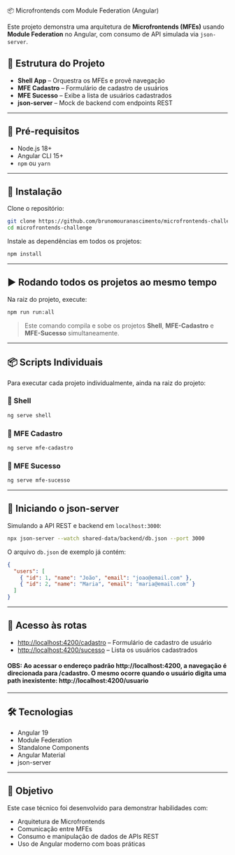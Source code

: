 📦 Microfrontends com Module Federation (Angular)

Este projeto demonstra uma arquitetura de **Microfrontends (MFEs)** usando **Module Federation** no Angular, com consumo de API simulada via `json-server`.

## 🧱 Estrutura do Projeto

- **Shell App** – Orquestra os MFEs e provê navegação
- **MFE Cadastro** – Formulário de cadastro de usuários
- **MFE Sucesso** – Exibe a lista de usuários cadastrados
- **json-server** – Mock de backend com endpoints REST

---

## 🚀 Pré-requisitos

- Node.js 18+
- Angular CLI 15+
- `npm` ou `yarn`

---

## 🔧 Instalação

Clone o repositório:

```bash
git clone https://github.com/brunomouranascimento/microfrontends-challenge.git
cd microfrontends-challenge
```

Instale as dependências em todos os projetos:

```bash
npm install
```

---

## ▶️ Rodando todos os projetos ao mesmo tempo

Na raiz do projeto, execute:

```bash
npm run run:all
```

> Este comando compila e sobe os projetos **Shell**, **MFE-Cadastro** e **MFE-Sucesso** simultaneamente.

---

## 📦 Scripts Individuais

Para executar cada projeto individualmente, ainda na raiz do projeto:

### 🔹 Shell

```bash
ng serve shell
```

### 🔹 MFE Cadastro

```bash
ng serve mfe-cadastro
```

### 🔹 MFE Sucesso

```bash
ng serve mfe-sucesso
```

---

## 📡 Iniciando o json-server

Simulando a API REST e backend em `localhost:3000`:

```bash
npx json-server --watch shared-data/backend/db.json --port 3000
```

O arquivo `db.json` de exemplo já contém:

```json
{
  "users": [
    { "id": 1, "name": "João", "email": "joao@email.com" },
    { "id": 2, "name": "Maria", "email": "maria@email.com" }
  ]
}
```

---

## 🧭 Acesso às rotas

- [http://localhost:4200/cadastro](http://localhost:4200/cadastro) – Formulário de cadastro de usuário
- [http://localhost:4200/sucesso](http://localhost:4200/sucesso) – Lista os usuários cadastrados

#### OBS: Ao acessar o endereço padrão http://localhost:4200, a navegação é direcionada para /cadastro. O mesmo ocorre quando o usuário digita uma path inexistente: http://localhost:4200/usuario

---

## 🛠️ Tecnologias

- Angular 19
- Module Federation
- Standalone Components
- Angular Material
- json-server

---

## 🎯 Objetivo

Este case técnico foi desenvolvido para demonstrar habilidades com:

- Arquitetura de Microfrontends
- Comunicação entre MFEs
- Consumo e manipulação de dados de APIs REST
- Uso de Angular moderno com boas práticas


